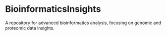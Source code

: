 # BioinformaticsInsights
A repository for advanced bioinformatics analysis, focusing on genomic and proteomic data insights.
